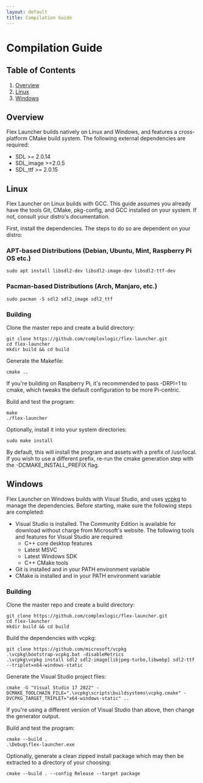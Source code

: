 ```yaml
---
layout: default
title: Compilation Guide
---
```

# Compilation Guide
## Table of Contents
1. [Overview](#overview)
2. [Linux](#linux)
3. [Windows](#windows)

## Overview
 Flex Launcher builds natively on Linux and Windows, and features a cross-platform CMake build system. The following external dependencies are required:
 - SDL >= 2.0.14
 - SDL_image >=2.0.5
 - SDL_ttf >= 2.0.15

## Linux
Flex Launcher on Linux builds with GCC. This guide assumes you already have the tools Git, CMake, pkg-config, and GCC installed on your system. If not, consult your distro's documentation. 

First, install the dependencies. The steps to do so are dependent on your distro:

### APT-based Distributions (Debian, Ubuntu, Mint, Raspberry Pi OS etc.)
```
sudo apt install libsdl2-dev libsdl2-image-dev libsdl2-ttf-dev
```

### Pacman-based Distributions (Arch, Manjaro, etc.)
```
sudo pacman -S sdl2 sdl2_image sdl2_ttf
```

### Building
Clone the master repo and create a build directory:
```
git clone https://github.com/complexlogic/flex-launcher.git
cd flex-launcher
mkdir build && cd build
```
Generate the Makefile:
```
cmake .. 
```
If you're building on Raspberry Pi, it's recommended to pass -DRPI=1 to cmake, which tweaks the default configuration to be more Pi-centric.

Build and test the program:
```
make
./flex-launcher
```
Optionally, install it into your system directories:
```
sudo make install
```
By default, this will install the program and assets with a prefix of /usr/local. If you wish to use a different prefix, re-run the cmake generation step with the -DCMAKE_INSTALL_PREFIX flag.

## Windows
Flex Launcher on Windows builds with Visual Studio, and uses [vcpkg](https://vcpkg.io/en/index.html) to manage the dependencies. Before starting, make sure the following steps are completed:
- Visual Studio is installed. The Community Edition is available for download without charge from Microsoft's website. The following tools and features for Visual Studio are required:
  - C++ core desktop features
  - Latest MSVC
  - Latest Windows SDK
  - C++ CMake tools
- Git is installed and in your PATH environment variable
- CMake is installed and in your PATH environment variable

### Building
Clone the master repo and create a build directory:
```
git clone https://github.com/complexlogic/flex-launcher.git
cd flex-launcher
mkdir build && cd build
```
Build the dependencies with vcpkg:
```
git clone https://github.com/microsoft/vcpkg
.\vcpkg\bootstrap-vcpkg.bat -disableMetrics
.\vcpkg\vcpkg install sdl2 sdl2-image[libjpeg-turbo,libwebp] sdl2-ttf --triplet=x64-windows-static
```
Generate the Visual Studio project files:
```
cmake -G "Visual Studio 17 2022" -DCMAKE_TOOLCHAIN_FILE=".\vcpkg\scripts\buildsystems\vcpkg.cmake" -DVCPKG_TARGET_TRIPLET="x64-windows-static" ..
```
If you're using a different version of Visual Studio than above, then change the generator output.

Build and test the program:
```
cmake --build .
.\Debug\flex-launcher.exe
```
Optionally, generate a clean zipped install package which may then be extracted to a directory of your choosing:
```
cmake --build . --config Release --target package
```
